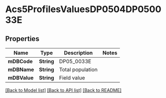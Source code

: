 # Acs5ProfilesValuesDP0504DP050033E

## Properties
Name | Type | Description | Notes
------------ | ------------- | ------------- | -------------
**mDBCode** | **String** | DP05_0033E | 
**mDBName** | **String** | Total population | 
**mDBValue** | **String** | Field value | 

[[Back to Model list]](../README.md#documentation-for-models) [[Back to API list]](../README.md#documentation-for-api-endpoints) [[Back to README]](../README.md)


